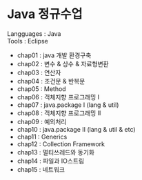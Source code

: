 # Java 정규수업   

Langguages : Java   
Tools : Eclipse   

* chap01 : java 개발 환경구축   
* chap02 : 변수 & 상수 & 자료형변환   
* chap03 : 연산자   
* chap04 : 조건문 & 반복문   
* chap05 : Method   
* chap06 : 객체지향 프로그래밍 I   
* chap07 : java.package I (lang & util)   
* chap08 : 객체지향 프로그래밍 II   
* chap09 : 예외처리   
* chap10 : java.package II (lang & util & etc)   
* chap11 : Generics   
* chap12 : Collection Framework   
* chap13 : 멀티쓰레드와 동기화   
* chap14 : 파일과 IO스트림   
* chap15 : 네트워크   
